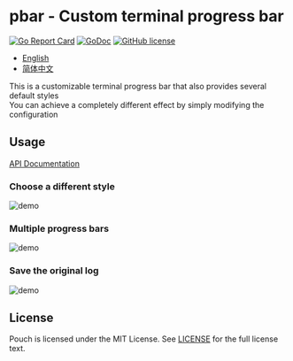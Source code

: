 # pbar - Custom terminal progress bar

[![Go Report Card](https://goreportcard.com/badge/github.com/wzshiming/pbar)](https://goreportcard.com/report/github.com/wzshiming/pbar)
[![GoDoc](https://godoc.org/github.com/wzshiming/pbar?status.svg)](https://godoc.org/github.com/wzshiming/pbar)
[![GitHub license](https://img.shields.io/github/license/wzshiming/pbar.svg)](https://github.com/wzshiming/pbar/blob/master/LICENSE)

- [English](https://github.com/wzshiming/pbar/blob/master/README.md)
- [简体中文](https://github.com/wzshiming/pbar/blob/master/README_cn.md)

This is a customizable terminal progress bar that also provides several default styles  
You can achieve a completely different effect by simply modifying the configuration  

## Usage

[API Documentation](https://godoc.org/github.com/wzshiming/pbar)  

### Choose a different style

![demo](https://raw.githack.com/wzshiming/pbar/master/demo/example2.svg)

### Multiple progress bars

![demo](https://raw.githack.com/wzshiming/pbar/master/demo/example3.svg)

### Save the original log

![demo](https://raw.githack.com/wzshiming/pbar/master/demo/example4.svg)

## License

Pouch is licensed under the MIT License. See [LICENSE](https://github.com/wzshiming/pbar/blob/master/LICENSE) for the full license text.
